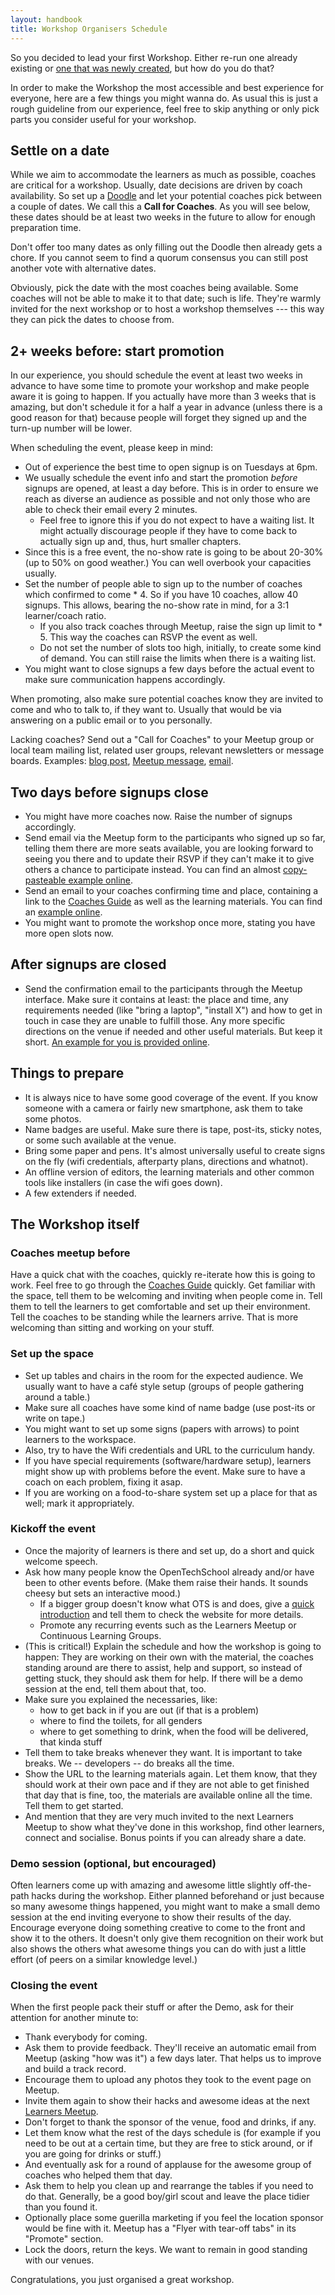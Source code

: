 ```yaml
---
layout: handbook
title: Workshop Organisers Schedule
---
```


<!-- This guide intentionally repeats some points.  Redundancy is clarity. -->

So you decided to lead your first Workshop. Either re-run one already existing or [one that was newly created](/handbooks/workshops/starting-a-workshop.html), but how do you do that?

In order to make the Workshop the most accessible and best experience for everyone, here are a few things you might wanna do. As usual this is just a rough guideline from our experience, feel free to skip anything or only pick parts you consider useful for your workshop.

## Settle on a date

While we aim to accommodate the learners as much as possible, coaches are critical for a workshop.  Usually, date decisions are driven by coach availability.  So set up a [Doodle](https://doodle.com/) and let your potential coaches pick between a couple of dates.  We call this a **Call for Coaches**.  As you will see below, these dates should be at least two weeks in the future to allow for enough preparation time.

Don't offer too many dates as only filling out the Doodle then already gets a chore.  If you cannot seem to find a quorum consensus you can still post another vote with alternative dates.

Obviously, pick the date with the most coaches being available.  Some coaches will not be able to make it to that date;  such is life.  They're warmly invited for the next workshop or to host a workshop themselves --- this way they can pick the dates to choose from.

## 2+ weeks before: start promotion

In our experience, you should schedule the event at least two weeks in advance to have some time to promote your workshop and make people aware it is going to happen. If you actually have more than 3 weeks that is amazing, but don't schedule it for a half a year in advance (unless there is a good reason for that) because people will forget they signed up and the turn-up number will be lower.

When scheduling the event, please keep in mind:

- Out of experience the best time to open signup is on Tuesdays at 6pm.
- We usually schedule the event info and start the promotion _before_ signups are opened, at least a day before.  This is in order to ensure we reach as diverse an audience as possible and not only those who are able to check their email every 2 minutes.
  * Feel free to ignore this if you do not expect to have a waiting list.  It might actually discourage people if they have to come back to actually sign up and, thus, hurt smaller chapters.
- Since this is a free event, the no-show rate is going to be about 20-30% (up to 50% on good weather.)  You can well overbook your capacities usually.
- Set the number of people able to sign up to the number of coaches which confirmed to come * 4.  So if you have 10 coaches, allow 40 signups.  This allows, bearing the no-show rate in mind, for a 3:1 learner/coach ratio.
  * If you also track coaches through Meetup, raise the sign up limit to * 5.  This way the coaches can RSVP the event as well.
  * Do not set the number of slots too high, initially, to create some kind of demand.  You can still raise the limits when there is a waiting list.
- You might want to close signups a few days before the actual event to make sure communication happens accordingly.

When promoting, also make sure potential coaches know they are invited to come and who to talk to, if they want to. Usually that would be via answering on a public email or to you personally.

Lacking coaches?  Send out a "Call for Coaches" to your Meetup group or local team mailing list, related user groups, relevant newsletters or message boards.  Examples: [blog post](https://blog.opentechschool.org/2013/04/call-for-coaches-hackathon-for-kids.html), [Meetup message](https://www.meetup.com/opentechschool-zurich/messages/boards/thread/34200822), [email](https://groups.google.com/a/opentechschool.org/d/msg/coaches.python/PUM1h_kThQE/uSOkqiDJJYUJ).

## Two days before signups close
- You might have more coaches now. Raise the number of signups accordingly.
- Send email via the Meetup form to the participants who signed up so far, telling them there are more seats available, you are looking forward to seeing you there and to update their RSVP if they can't make it to give others a chance to participate instead. You can find an almost [copy-pasteable example online](/handbooks/workshops/example-before-closing.html).
- Send an email to your coaches confirming time and place, containing a link to the [Coaches Guide](https://opentechschool.github.io/slides/presentations/coaching/) as well as the learning materials. You can find an [example online](/handbooks/workshops/example-coaches-mail.html).
- You might want to promote the workshop once more, stating you have more open slots now.

## After signups are closed
- Send the confirmation email to the participants through the Meetup interface. Make sure it contains at least: the place and time, any requirements needed (like "bring a laptop", "install X") and how to get in touch in case they are unable to fulfill those.  Any more specific directions on the venue if needed and other useful materials. But keep it short. [An example for you is provided online](/handbooks/workshops/example-after-closing.html).

## Things to prepare
- It is always nice to have some good coverage of the event.  If you know someone with a camera or fairly new smartphone, ask them to take some photos.
- Name badges are useful.  Make sure there is tape, post-its, sticky notes, or some such available at the venue.
- Bring some paper and pens.  It's almost universally useful to create signs on the fly (wifi credentials, afterparty plans, directions and whatnot).
- An offline version of editors, the learning materials and other common tools like installers (in case the wifi goes down).
- A few extenders if needed.

## The Workshop itself

### Coaches meetup before
Have a quick chat with the coaches, quickly re-iterate how this is going to work.  Feel free to go through the [Coaches Guide](https://opentechschool.github.io/slides/presentations/coaching/) quickly.  Get familiar with the space, tell them to be welcoming and inviting when people come in. Tell them to tell the learners to get comfortable and set up their environment. Tell the coaches to be standing while the learners arrive. That is more welcoming than sitting and working on your stuff.

### Set up the space
 - Set up tables and chairs in the room for the expected audience.  We usually want to have a café style setup (groups of people gathering around a table.)
 - Make sure all coaches have some kind of name badge (use post-its or write on tape.)
 - You might want to set up some signs (papers with arrows) to point learners to the workspace.
 - Also, try to have the Wifi credentials and URL to the curriculum handy.
 - If you have special requirements (software/hardware setup), learners might show up with problems before the event.  Make sure to have a coach on each problem, fixing it asap.
 - If you are working on a food-to-share system set up a place for that as well;  mark it appropriately.

### Kickoff the event
- Once the majority of learners is there and set up, do a short and quick welcome speech.
- Ask how many people know the OpenTechSchool already and/or have been to other events before.  (Make them raise their hands. It sounds cheesy but sets an interactive mood.)
  * If a bigger group doesn't know what OTS is and does, give a [quick introduction](https://opentechschool.github.io/slides/presentations/about-micro/) and tell them to check the website for more details.
  * Promote any recurring events such as the Learners Meetup or Continuous Learning Groups.
- (This is critical!)  Explain the schedule and how the workshop is going to happen:  They are working on their own with the material, the coaches standing around are there to assist, help and support, so instead of getting stuck, they should ask them for help.  If there will be a demo session at the end, tell them about that, too.
- Make sure you explained the necessaries, like:
  * how to get back in if you are out (if that is a problem)
  * where to find the toilets, for all genders
  * where to get something to drink, when the food will be delivered, that kinda stuff
- Tell them to take breaks whenever they want. It is important to take breaks. We -- developers -- do breaks all the time.
- Show the URL to the learning materials again. Let them know, that they should work at their own pace and if they are not able to get finished that day that is fine, too, the materials are available online all the time. Tell them to get started.
- And mention that they are very much invited to the next Learners Meetup to show what they've done in this workshop, find other learners, connect and socialise.  Bonus points if you can already share a date.

### Demo session (optional, but encouraged)
Often learners come up with amazing and awesome little slightly off-the-path hacks during the workshop. Either planned beforehand or just because so many awesome things happened, you might want to make a small demo session at the end inviting everyone to show their results of the day. Encourage everyone doing something creative to come to the front and show it to the others. It doesn't only give them recognition on their work but also shows the others what awesome things you can do with just a little effort (of peers on a similar knowledge level.)

### Closing the event
When the first people pack their stuff or after the Demo, ask for their attention for another minute to:

- Thank everybody for coming.
- Ask them to provide feedback.  They'll receive an automatic email from Meetup (asking "how was it") a few days later.  That helps us to improve and build a track record.
- Encourage them to upload any photos they took to the event page on Meetup.
- Invite them again to show their hacks and awesome ideas at the next [Learners Meetup](https://www.opentechschool.org/handbooks/learners-meetups.html).
- Don't forget to thank the sponsor of the venue, food and drinks, if any.
- Let them know what the rest of the days schedule is (for example if you need to be out at a certain time, but they are free to stick around, or if you are going for drinks or stuff.)
- And eventually ask for a round of applause for the awesome group of coaches who helped them that day.
- Ask them to help you clean up and rearrange the tables if you need to do that.  Generally, be a good boy/girl scout and leave the place tidier than you found it.
- Optionally place some guerilla marketing if you feel the location sponsor would be fine with it.  Meetup has a "Flyer with tear-off tabs" in its "Promote" section.
- Lock the doors, return the keys.  We want to remain in good standing with our venues.

Congratulations, you just organised a great workshop.
